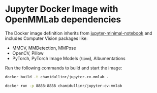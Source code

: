 # Jupyter Docker Image with OpenMMLab dependencies

The Docker image definition inherits from [jupyter-minimal-notebook](https://jupyter-docker-stacks.readthedocs.io/en/latest/using/selecting.html#jupyter-minimal-notebook)
and includes Computer Vision packages like:
* MMCV, MMDetection, MMPose
* OpenCV, Pillow
* PyTorch, PyTorch Image Models (`timm`), Albumentations

Run the following commands to build and start the image:
```bash
docker build -t chamidullinr/jupyter-cv-mmlab .

docker run -p 8888:8888 chamidullinr/jupyter-cv-mmlab
```
